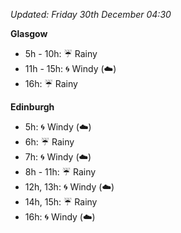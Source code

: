 *Updated: Friday 30th December 04:30*

**Glasgow**

* 5h - 10h: :umbrella: Rainy
* 11h - 15h: :cyclone: Windy (:cloud:)
* 16h: :umbrella: Rainy

**Edinburgh**

* 5h: :cyclone: Windy (:cloud:)
* 6h: :umbrella: Rainy
* 7h: :cyclone: Windy (:cloud:)
* 8h - 11h: :umbrella: Rainy
* 12h, 13h: :cyclone: Windy (:cloud:)
* 14h, 15h: :umbrella: Rainy
* 16h: :cyclone: Windy (:cloud:)
